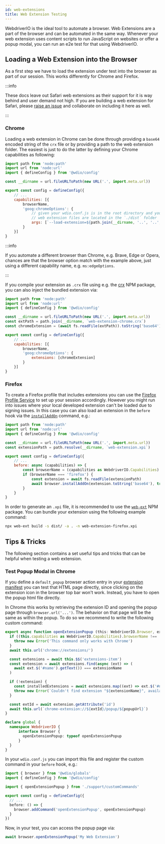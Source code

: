 ```yaml
---
id: web-extensions
title: Web Extension Testing
---
```


WebdriverIO is the ideal tool to automate a browser. Web Extensions are a part of the browser and can be automated in the same way. Whenever your web extension uses content scripts to run JavaScript on websites or offer a popup modal, you can run an e2e test for that using WebdriverIO.

## Loading a Web Extension into the Browser

As a first step we have to load the extension under test into the browser as part of our session. This works differently for Chrome and Firefox.

:::info

These docs leave out Safari web extensions as their support for it is way behind and user demand not high. If you are building a web extension for Safari, please [raise an issue](https://github.com/webdriverio/webdriverio/issues/new?assignees=&labels=Docs+%F0%9F%93%96%2CNeeds+Triaging+%E2%8F%B3&template=documentation.yml&title=%5B%F0%9F%93%96+Docs%5D%3A+%3Ctitle%3E) and collaborate on including it here as well.

:::

### Chrome

Loading a web extension in Chrome can be done through providing a `base64` encoded string of the `crx` file or by providing a path to the web extension folder. The easiest is just to do the latter by defining your Chrome capabilities as following:

```js wdio.conf.js
import path from 'node:path'
import url from 'node:url'
import { defineConfig } from '@wdio/config'

const __dirname = url.fileURLToPath(new URL('.', import.meta.url))

export const config = defineConfig({
    // ...
    capabilities: [{
        browserName,
        'goog:chromeOptions': {
            // given your wdio.conf.js is in the root directory and your compiled
            // web extension files are located in the `./dist` folder
            args: [`--load-extension=${path.join(__dirname, '..', '..', 'dist')}`]
        }
    }]
}
```

:::info

If you automate a different browser than Chrome, e.g. Brave, Edge or Opera, chances are that the browser option match with the example above, just using a different capability name, e.g. `ms:edgeOptions`.

:::

If you compile your extension as `.crx` file using e.g. the [crx](https://www.npmjs.com/package/crx) NPM package, you can also inject the bundled extension via:

```js wdio.conf.js
import path from 'node:path'
import url from 'node:url'
import { defineConfig } from '@wdio/config'

const __dirname = url.fileURLToPath(new URL('.', import.meta.url))
const extPath = path.join(__dirname, `web-extension-chrome.crx`)
const chromeExtension = (await fs.readFile(extPath)).toString('base64')

export const config = defineConfig({
    // ...
    capabilities: [{
        browserName,
        'goog:chromeOptions': {
            extensions: [chromeExtension]
        }
    }]
}
```

### Firefox

To create a Firefox profile that includes extensions you can use the [Firefox Profile Service](/docs/firefox-profile-service) to set up your session accordingly. However you might run into issues where your local developed extension can't be loaded due to signing issues. In this case you can also load an extension in the `before` hook via the [`installAddOn`](/docs/api/gecko#installaddon) command, e.g.:

```js wdio.conf.js
import path from 'node:path'
import url from 'node:url'
import { defineConfig } from '@wdio/config'

const __dirname = url.fileURLToPath(new URL('.', import.meta.url))
const extensionPath = path.resolve(__dirname, `web-extension.xpi`)

export const config = defineConfig({
    // ...
    before: async (capabilities) => {
        const browserName = (capabilities as WebdriverIO.Capabilities).browserName
        if (browserName === 'firefox') {
            const extension = await fs.readFile(extensionPath)
            await browser.installAddOn(extension.toString('base64'), true)
        }
    }
}
```

In order to generate an `.xpi` file, it is recommended to use the [`web-ext`](https://www.npmjs.com/package/web-ext) NPM package. You can bundle your extension using the following example command:

```sh
npx web-ext build -s dist/ -a . -n web-extension-firefox.xpi
```

## Tips & Tricks

The following section contains a set useful tips and tricks that can be helpful when testing a web extension.

### Test Popup Modal in Chrome

If you define a `default_popup` browser action entry in your [extension manifest](https://developer.mozilla.org/en-US/docs/Mozilla/Add-ons/WebExtensions/manifest.json/browser_action) you can test that HTML page directly, since clicking on the extension icon in the browser top bar won't work. Instead, you have to open the popup html file directly.

In Chrome this works by retrieving the extension ID and opening the popup page through `browser.url('...')`. The behavior on that page will be the same as within the popup. To do so we recommend to write the following custom command:

```ts customCommand.ts
export async function openExtensionPopup (this: WebdriverIO.Browser, extensionName: string, popupUrl = 'index.html') {
  if ((this.capabilities as WebdriverIO.Capabilities).browserName !== 'chrome') {
    throw new Error('This command only works with Chrome')
  }
  await this.url('chrome://extensions/')

  const extensions = await this.$$('extensions-item')
  const extension = await extensions.find(async (ext) => (
    await ext.$('#name').getText()) === extensionName
  )

  if (!extension) {
    const installedExtensions = await extensions.map((ext) => ext.$('#name').getText())
    throw new Error(`Couldn't find extension "${extensionName}", available installed extensions are "${installedExtensions.join('", "')}"`)
  }

  const extId = await extension.getAttribute('id')
  await this.url(`chrome-extension://${extId}/popup/${popupUrl}`)
}

declare global {
  namespace WebdriverIO {
      interface Browser {
        openExtensionPopup: typeof openExtensionPopup
      }
  }
}
```

In your `wdio.conf.js` you can import this file and register the custom command in your `before` hook, e.g.:

```ts wdio.conf.ts
import { browser } from '@wdio/globals'
import { defineConfig } from '@wdio/config'

import { openExtensionPopup } from './support/customCommands'

export const config = defineConfig({
  // ...
  before: () => {
    browser.addCommand('openExtensionPopup', openExtensionPopup)
  }
})
```

Now, in your test, you can access the popup page via:

```ts
await browser.openExtensionPopup('My Web Extension')
```
